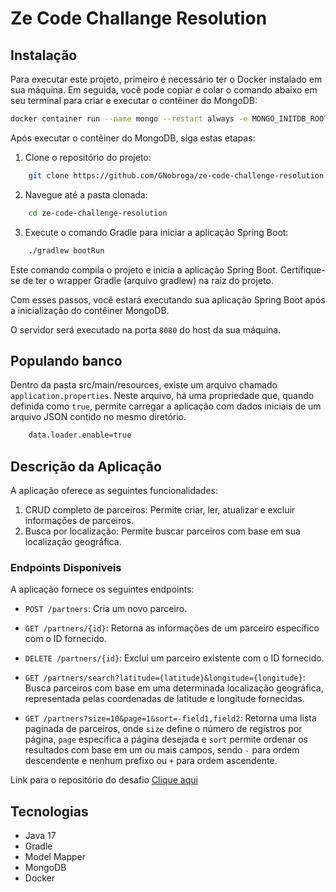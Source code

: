 # Ze Code Challange Resolution 


## Instalação

Para executar este projeto, primeiro é necessário ter o Docker instalado em sua máquina. Em seguida, você pode copiar e colar o comando abaixo em seu terminal para criar e executar o contêiner do MongoDB:

```bash
docker container run --name mongo --restart always -e MONGO_INITDB_ROOT_USERNAME=root -e MONGO_INITDB_ROOT_PASSWORD=root -e MONGO_INITDB_DATABASE=challangedb -p 27017:27017 -d mongo
```

Após executar o contêiner do MongoDB, siga estas etapas:

1. Clone o repositório do projeto:

```bash
    git clone https://github.com/GNobroga/ze-code-challenge-resolution.git
```

2. Navegue até a pasta clonada:

```bash
    cd ze-code-challenge-resolution
```

3. Execute o comando Gradle para iniciar a aplicação Spring Boot:

```bash
    ./gradlew bootRun
```

Este comando compila o projeto e inicia a aplicação Spring Boot. Certifique-se de ter o wrapper Gradle (arquivo gradlew) na raiz do projeto. 

Com esses passos, você estará executando sua aplicação Spring Boot após a inicialização do contêiner MongoDB.

O servidor será executado na porta `8080` do host da sua máquina.

## Populando banco 

Dentro da pasta src/main/resources, existe um arquivo chamado `application.properties`. Neste arquivo, há uma propriedade que, quando definida como `true`, permite carregar a aplicação com dados iniciais de um arquivo JSON contido no mesmo diretório.

```bash 
    data.loader.enable=true
```

## Descrição da Aplicação

A aplicação oferece as seguintes funcionalidades:

1. CRUD completo de parceiros: Permite criar, ler, atualizar e excluir informações de parceiros.
2. Busca por localização: Permite buscar parceiros com base em sua localização geográfica.

### Endpoints Disponíveis

A aplicação fornece os seguintes endpoints:

- `POST /partners`: Cria um novo parceiro.

- `GET /partners/{id}`: Retorna as informações de um parceiro específico com o ID fornecido.

- `DELETE /partners/{id}`: Exclui um parceiro existente com o ID fornecido.

- `GET /partners/search?latitude={latitude}&longitude={longitude}`: Busca parceiros com base em uma determinada localização geográfica, representada pelas coordenadas de latitude e longitude fornecidas.

- `GET /partners?size=10&page=1&sort=-field1,field2`: Retorna uma lista paginada de parceiros, onde `size` define o número de registros por página, `page` especifica a página desejada e `sort` permite ordenar os resultados com base em um ou mais campos, sendo `-` para ordem descendente e nenhum prefixo ou `+` para ordem ascendente.



Link para o repositório do desafio <a href="https://github.com/ab-inbev-ze-company/ze-code-challenges/blob/master/backend_pt.md">Clique aqui</a>


## Tecnologias

- Java 17
- Gradle
- Model Mapper
- MongoDB
- Docker 